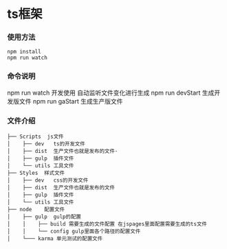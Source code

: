 # ts框架

### 使用方法
```
npm install
npm run watch
```

### 命令说明
npm run watch 开发使用 自动监听文件变化进行生成
npm run devStart 生成开发版文件
npm run gaStart 生成生产版文件
### 文件介绍
```
├── Scripts  js文件
│    ├── dev   ts的开发文件
│    ├── dist  生产文件也就是发布的文件·
│    ├── gulp  插件文件
│    └── utils 工具文件
├── Styles  样式文件
│    ├── dev   css的开发文件
│    ├── dist  生产文件也就是发布的文件
│    ├── gulp  插件文件
│    └── utils 工具文件
├── node    配置文件
│    ├── gulp  gulp的配置
│    │    ├── build 需要生成的文件配置 在jspages里面配置需要生成的ts文件
│    │    └── config gulp里面各个路径的配置文件
│    └─── karma 单元测试的配置文件
```